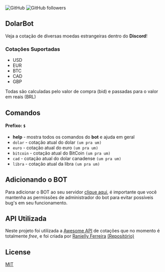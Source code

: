 ![GitHub](https://img.shields.io/github/license/victorbetini/DolarBot)
![GitHub followers](https://img.shields.io/github/followers/victorbetini?style=social)
## DolarBot

Veja a cotação de diversas moedas estrangeiras dentro do __Discord__!

### Cotações Suportadas

- USD
- EUR
- BTC
- CAD
- GBP

Todas são calculadas pelo valor de compra (bid) e passadas para o valor em reais (BRL)

## Comandos

#### Prefixo: ``$`` 

- __help__ - mostra todos os comandos do __bot__ e ajuda em geral
- ``dolar`` - cotação atual do dolar `(um pra um)`
- ``euro`` - cotação atual do euro `(um pra um)`
- ``bitcoin`` - cotação atual do BitCoin `(um pra um)`
- ``cad`` - cotação atual do dolar canadense `(um pra um)`
- ``libra`` - cotação atual da libra `(um pra um)`

## Adicionando o BOT

Para adicionar o BOT ao seu servidor [clique aqui](https://discordapp.com/api/oauth2/authorize?client_id=692821504941097011&permissions=8&scope=bot), é importante que você mantenha as permissões de administrador do bot para evitar possíveis bug's em seu funcionamento.

## API Utilizada

Neste projeto foi utilizada a [Awesome API](https://docs.awesomeapi.com.br/api-de-moedas) de cotações que no momento é totalmente _free_, e foi criada por [Ranielly Ferreira](https://github.com/raniellyferreira) [(Repositório)](https://github.com/raniellyferreira/economy-api)

## License
[MIT](https://choosealicense.com/licenses/mit/)

